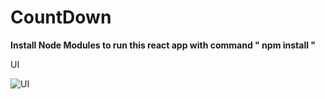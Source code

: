 # CountDown

**Install Node Modules to run this react app with command " __npm install__ "**

UI

![UI](https://github.com/shivamjha2705/CountDown/assets/69563640/78ac9e43-c0c0-4e85-8993-efddb1565ae4)
